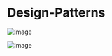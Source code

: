 # Design-Patterns
![image](https://github.com/user-attachments/assets/49c05946-9f1f-4638-a3f0-36352e0deb26)

![image](https://github.com/user-attachments/assets/57f63cac-e439-4c95-888b-f4b3a5c56b17)


